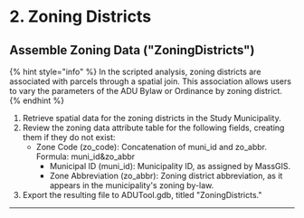 # 2. Zoning Districts

## Assemble Zoning Data ("ZoningDistricts")

{% hint style="info" %}
In the scripted analysis, zoning districts are associated with parcels through a spatial join. This association allows users to vary the parameters of the ADU Bylaw or Ordinance by zoning district.
{% endhint %}

1. Retrieve spatial data for the zoning districts in the Study Municipality.&#x20;
2. Review the zoning data attribute table for the following fields, creating them if they do not exist:
   * Zone Code (zo\_code): Concatenation of muni\_id and zo\_abbr. Formula: muni\_id\&zo\_abbr
     * Municipal ID (muni\_id): Municipality ID, as assigned by MassGIS.
     * Zone Abbreviation (zo\_abbr): Zoning district abbreviation, as it appears in the municipality's zoning by-law.
3. Export the resulting file to ADUTool.gdb, titled "ZoningDistricts."



****
